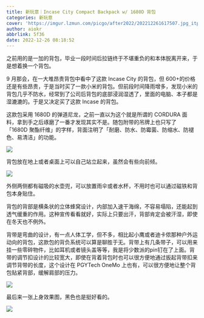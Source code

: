 ```yaml
---
title: 新玩意｜Incase City Compact Backpack w/ 1680D 背包
categories: 新玩意
cover: 'https://imgur.lzmun.com/picgo/after2022/202212261617507.jpg_itp'
author: aiokr
abbrlink: 5f36
date: 2022-12-26 08:18:52
---
```


之前用的是一加的背包，毕业一段时间后拉链终于不堪重负的和本体脱离开来，于是想着换一个背包。

9 月那会，在一大堆昂贵背包中看中了这款 Incase City 的背包，但 600+的价格还是有些昂贵，于是当时买了一款小米的背包。但前段时间降雨增多，发现小米的背包几乎不防水，经常到了公司后背包的底部浸润湿透了，里面的电脑、本子都是湿漉漉的。于是又决定买了这款 Incase 的背包。

这款包采用 1680D 的弹道尼龙，之前一直以为这个就是所谓的 CORDURA 面料，拿到手之后琢磨了一番才发现其实不是。随包附带的吊牌上也只写了 「1680D 聚酯纤维」的字样，背面注明了「耐磨、防水、防霉菌、防缩水、防褪色、易清洁」的功能。

![](https://imgur.lzmun.com/picgo/after2022/202212261616127.jpeg_itp)

背包放在地上或者桌面上可以自己站立起来，虽然会有些向前倾。

![](https://imgur.lzmun.com/picgo/after2022/202212261616486.jpeg_itp)

外侧两侧都有磁吸的水壶兜，可以放置雨伞或者水杯，不用时也可以通过磁铁和背包本身贴住。

背包的背部是横条状的立体蜂窝设计，内部加入速干海绵，不容易塌陷，还能起到透气缓重的作用。这种宣传看看就好，实际上只要出汗，背部肯定会被汗湿，即使在冬天也不例外。

背带是弯曲的设计，有一点人体工学，但不多，相比起小鹰或者迪卡侬那种户外运动向的背包，这款包的背负系统可以算是聊胜于无。背带上有几条带子，可以用来挂一些零碎物件，比如耳机或者镜头盖等等，我是将少数派的pin钉在了上面。背带的调节扣设计的比较宽大，即使在背着背包时也可以很方便地通过扳起背带扣来调节背带的长度，这个设计在 PGYTech OneMo 上也有，可以很方便地让整个背包贴紧背部，缓解肩部的压力。

![](https://imgur.lzmun.com/picgo/after2022/202212261617067.jpeg_itp)

最后来一张上身效果图，黑色也是挺好看的。

![](https://imgur.lzmun.com/picgo/after2022/202212261617507.jpg_itp)